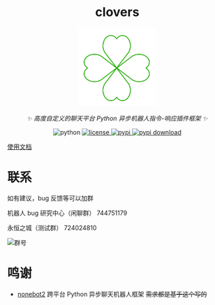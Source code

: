 <div align="center">

# clovers

<a href="https://v2.nonebot.dev/store">
  <img src="https://raw.githubusercontent.com/clovers-project/clovers.github.io/master/docs/icon.png" width="180" height="180" alt="clovers">
</a>

_✨ 高度自定义的聊天平台 Python 异步机器人指令-响应插件框架 ✨_

<img src="https://img.shields.io/badge/python-3.12+-blue.svg" alt="python">
<a href="./LICENSE">
  <img src="https://img.shields.io/github/license/KarisAya/clovers.svg" alt="license">
</a>
<a href="https://pypi.python.org/pypi/clovers">
  <img src="https://img.shields.io/pypi/v/clovers.svg" alt="pypi">
</a>
<a href="https://pypi.python.org/pypi/clovers">
  <img src="https://img.shields.io/pypi/dm/clovers" alt="pypi download">
</a>

</div>

[使用文档](https://clovers-project.github.io/)

# 联系

如有建议，bug 反馈等可以加群

机器人 bug 研究中心（闲聊群） 744751179

永恒之城（测试群） 724024810

![群号](https://raw.githubusercontent.com/clovers-project/clovers/master/%E9%99%84%E4%BB%B6/qrcode_1676538742221.jpg)

# 鸣谢

- [nonebot2](https://github.com/nonebot/nonebot2) 跨平台 Python 异步聊天机器人框架 ~~需求都是基于这个写的~~
